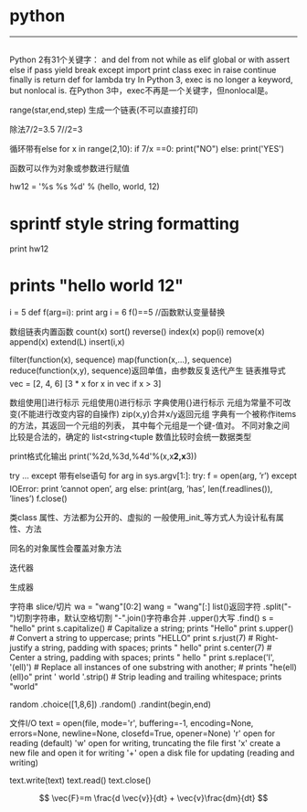 # python
---

##
Python 2有31个关键字：
and del from not while
as elif global or with
assert else if pass yield
break except import print
class exec in raise
continue finally is return
def for lambda try
In Python 3, exec is no longer a keyword, but nonlocal is.
在Python 3中，exec不再是一个关键字，但nonlocal是。


range(star,end,step) 生成一个链表(不可以直接打印)


除法7/2=3.5 7//2=3

循环带有else
for x in range(2,10):
    if 7/x ==0:
        print("NO")
else:
    print('YES')

函数可以作为对象或参数进行赋值

hw12 = '%s %s %d' % (hello, world, 12)
# sprintf style string formatting
print hw12
# prints "hello world 12"

i = 5
def f(arg=i):
print arg
i = 6
f()==5 //函数默认变量替换

数组链表内置函数
count(x) sort() reverse() index(x) pop(i) remove(x)
append(x) extend(L) insert(i,x)

filter(function(x), sequence)
map(function(x,...), sequence)
reduce(function(x,y), sequence)返回单值，由参数反复迭代产生
链表推导式
vec = [2, 4, 6]
[3 * x for x in vec if x > 3]

数组使用[]进行标示
元组使用()进行标示
字典使用{}进行标示
元组为常量不可改变(不能进行改变内容的自操作)
zip(x,y)合并x/y返回元组
字典有一个被称作items的方法，其返回一个元组的列表， 其中每个元组是一个键-值对。
不同对象之间比较是合法的，确定的
list<string<tuple
数值比较时会统一数据类型

print格式化输出
print('%2d,%3d,%4d'%(x,x**2,x**3))

try ... except 带有else语句
for arg in sys.argv[1:]:
    try:
        f = open(arg, ’r’)
    except IOError:
        print ’cannot open’, arg
    else:
        print(arg, ’has’, len(f.readlines()), ’lines’)
        f.close()

类class
属性、方法都为公开的、虚拟的
一般使用_init_等方式人为设计私有属性、方法

同名的对象属性会覆盖对象方法


迭代器

生成器


字符串
    slice/切片
    wa = "wang"[0:2]
    wang = "wang"[:]
    list()返回字符
    .split("-")切割字符串，默认空格切割
    "-".join()字符串合并
    .upper()大写
    .find()
s = "hello"
print s.capitalize()  # Capitalize a string; prints "Hello"
print s.upper()       # Convert a string to uppercase; prints "HELLO"
print s.rjust(7)      # Right-justify a string, padding with spaces; prints "  hello"
print s.center(7)     # Center a string, padding with spaces; prints " hello "
print s.replace('l', '(ell)')  # Replace all instances of one substring with another;
                               # prints "he(ell)(ell)o"
print '  world '.strip()  # Strip leading and trailing whitespace; prints "world"


random
    .choice([1,8,6])
    .random()
    .randint(begin,end)



文件I/O
text = open(file, mode='r', buffering=-1, encoding=None,
errors=None, newline=None, closefd=True, opener=None)
'r'       open for reading (default)
'w'       open for writing, truncating the file first
'x'       create a new file and open it for writing
'+'       open a disk file for updating (reading and writing)

text.write(text)
text.read()
text.close()

$$ \vec{F}=m \frac{d \vec{v}}{dt} + \vec{v}\frac{dm}{dt} $$





